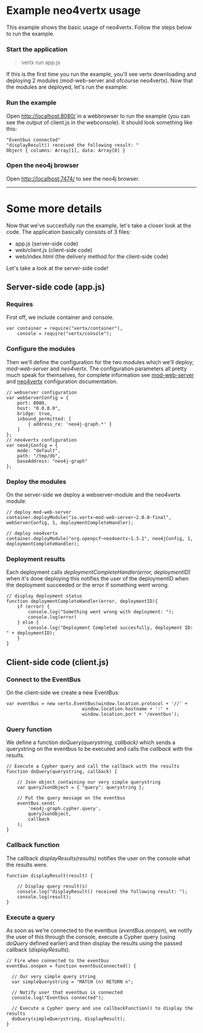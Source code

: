 
# Example neo4vertx usage
This example shows the basic usage of neo4vertx. 
Follow the steps below to run the example.


### Start the application
> vertx run app.js

If this is the first time you run the example, you'll see vertx downloading 
and deploying 2 modules (mod-web-server and ofcourse neo4vertx). Now that 
the modules are deployed, let's run the example:


### Run the example
Open [http://localhost:8080/](http://localhost:8080/) in a webbrowser to run 
the example (you can see the output of client.js in the webconsole). It 
should look something like this:
```
"Eventbus connected"
"displayResult() received the following result: "
Object { columns: Array[1], data: Array[0] }
```


### Open the neo4j browser
Open [http://localhost:7474/](http://localhost:7474/) to see the neo4j browser.

----------


# Some more details
Now that we've succesfully run the example, let's take a closer look at the 
code. The application basically consists of 3 files:

 - app.js (server-side code)
 - web/client.js (client-side code)
 - web/index.html (the delivery method for the client-side code)

Let's take a look at the server-side code!


## Server-side code (app.js)

### Requires
First off, we include container and console.
```
var container = require("vertx/container"),
    console = require("vertx/console");
```

### Configure the modules
Then we'll define the configuration for the two modules which we'll deploy; 
_mod-web-server_ and _neo4vertx_. The configuration parameters all pretty 
much speak for themselves, for complete information see 
[mod-web-server ](https://github.com/vert-x/mod-web-server#configuration) and 
[neo4vertx](https://github.com/raaftech/neo4vertx#configuration) configuration 
documentation.
```
// webserver configuration
var webServerConfig = {
    port: 8080,
    host: "0.0.0.0",
    bridge: true,
    inbound_permitted: [
        { address_re: 'neo4j-graph.*' }
    ]
};
// neo4vertx configuration
var neo4jConfig = {
    mode: "default",
    path: "/tmp/db",
    baseAddress: "neo4j-graph"
};
```


### Deploy the modules
On the server-side we deploy a webserver-module and the neo4vertx module:
```
// deploy mod-web-server
container.deployModule("io.vertx~mod-web-server~2.0.0-final", webServerConfig, 1, deploymentCompleteHandler);

// deploy neo4vertx
container.deployModule("org.openpcf~neo4vertx~1.3.1", neo4jConfig, 1, deploymentCompleteHandler);
```


### Deployment results
Each deployment calls _deploymentCompleteHandler(error, deploymentID)_ when 
it's done deploying this notifies the user of the deploymentID when the 
deployment succeeded or the error if something went wrong.
```
// display deployment status
function deploymentCompleteHandler(error, deploymentID){
    if (error) {
        console.log("Something went wrong with deployment: ");
        console.log(error)
    } else {
        console.log("Deployment Completed succesfully, deployment ID: " + deploymentID);
    }
}
```


## Client-side code (client.js)


### Connect to the EventBus
On the client-side we create a new EventBus:
```
var eventBus = new vertx.EventBus(window.location.protocol + '//' +
                            window.location.hostname + ':' +
                            window.location.port + '/eventbus');
```

### Query function
We define a function _doQuery(querystring, callback)_ which sends a querystring 
on the eventbus to be executed and calls the _callback_ with the results.
```
// Execute a Cypher query and call the callback with the results
function doQuery(querystring, callback) {

	// Json object containing our very simple querystring
	var queryJsonObject = { "query": querystring };

	// Put the query message on the eventbus
	eventBus.send(
		'neo4j-graph.cypher.query',
		queryJsonObject,
		callback
	);
}
```

### Callback function
The callback _displayResults(results)_ notifies the user on the console 
what the results were.
```
function displayResult(result) { 
	
	// Display query result(s)
	console.log("displayResult() received the following result: ");
	console.log(result);
}
```

### Execute a query
As soon as we're connected to the eventbus (_eventBus.onopen_), we notify the 
user of this through the console, execute a Cypher query (using _doQuery_ defined earlier) and then display the results using the passed callback (_displayResults_).
```
// Fire when connected to the eventbus
eventBus.onopen = function eventbusConnected() {

  // Our very simple query string
  var simpleQuerystring = "MATCH (n) RETURN n";

  // Notify user that eventbus is connected
  console.log("Eventbus connected");
  
  // Execute a Cypher query and use callbackFunction() to display the results
  doQuery(simpleQuerystring, displayResult);
}
```



